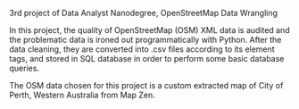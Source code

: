 3rd project of Data Analyst Nanodegree, OpenStreetMap Data Wrangling

In this project, the quality of OpenStreetMap (OSM) XML data is audited and the problematic data is
ironed out programmatically with Python. After the data cleaning, they are converted into .csv files
according to its element tags, and stored in SQL database in order to perform some basic database
queries.

The OSM data chosen for this project is a custom extracted map of City of Perth, Western Australia
from Map Zen.
